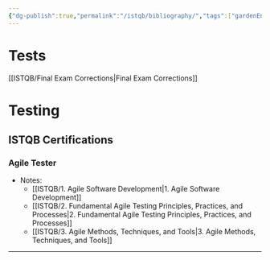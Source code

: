 ```yaml
---
{"dg-publish":true,"permalink":"/istqb/bibliography/","tags":["gardenEntry"]}
---
```


# Tests
[[ISTQB/Final Exam Corrections\|Final Exam Corrections]]
# Testing 

## ISTQB Certifications
### Agile Tester

- Notes:
	- [[ISTQB/1. Agile Software Development\|1. Agile Software Development]]
	- [[ISTQB/2. Fundamental Agile Testing Principles, Practices, and Processes\|2. Fundamental Agile Testing Principles, Practices, and Processes]]
	- [[ISTQB/3. Agile Methods, Techniques, and Tools\|3. Agile Methods, Techniques, and Tools]]



---

